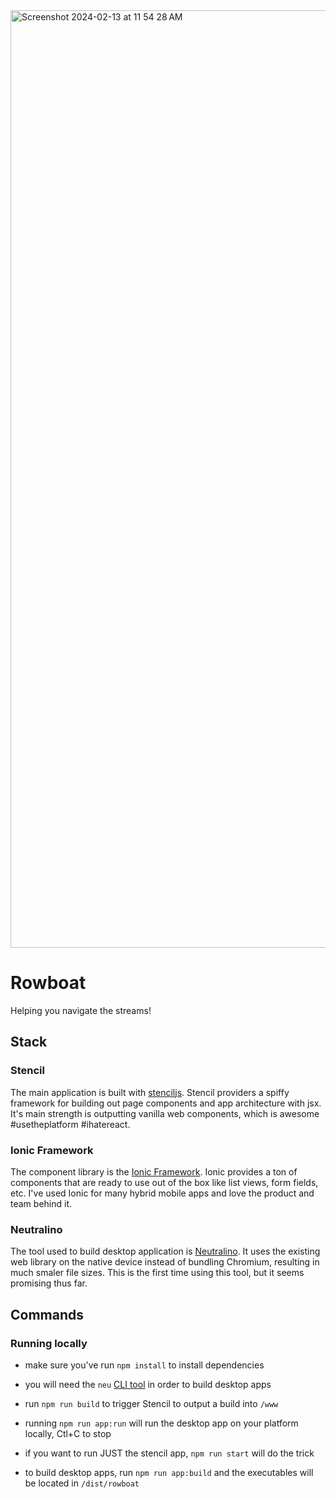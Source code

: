 
<img width="1500" alt="Screenshot 2024-02-13 at 11 54 28 AM" src="https://github.com/TheBrockEllis/rowboat/assets/1606194/1194fdc2-0c7d-4b5a-ae91-9f31fbe74662">

# Rowboat

Helping you navigate the streams!

## Stack

### Stencil

The main application is built with [stenciljs](https://stenciljs.com/docs/introduction). Stencil providers a spiffy
framework for building out page components and app architecture with jsx. It's main strength is outputting vanilla
web components, which is awesome #usetheplatform #ihatereact.

### Ionic Framework

The component library is the [Ionic Framework](https://ionicframework.com/docs/components). Ionic provides a ton of
components that are ready to use out of the box like list views, form fields, etc. I've used Ionic for many
hybrid mobile apps and love the product and team behind it.

### Neutralino

The tool used to build desktop application is [Neutralino](https://neutralino.js.org/docs/). It uses the existing web
library on the native device instead of bundling Chromium, resulting in much smaler file sizes. This is the first time
using this tool, but it seems promising thus far.

## Commands

### Running locally

- make sure you've run `npm install` to install dependencies

- you will need the `neu` [CLI tool](https://neutralino.js.org/docs/cli/neu-cli) in order to build desktop apps

- run `npm run build` to trigger Stencil to output a build into `/www`

- running `npm run app:run` will run the desktop app on your platform locally, Ctl+C to stop

- if you want to run JUST the stencil app, `npm run start` will do the trick

- to build desktop apps, run `npm run app:build` and the executables will be located in `/dist/rowboat`
